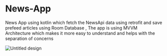 # News-App
News App using kotlin which fetch the NewsApi data using retrofit and save prefeed articles using Room Database , The app is using MVVM Architecture which makes it more easy to understand 
and helps with the separation of concerns 

![Untitled design](https://github.com/seifmortada/News-App/assets/76921289/f43df5d5-7ca1-4972-a77b-8476002988c1)
